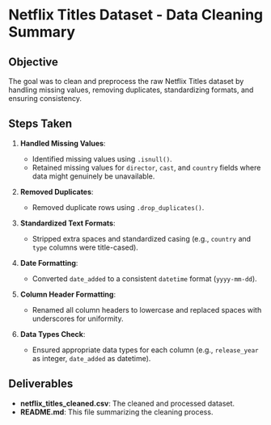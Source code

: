 # Netflix Titles Dataset - Data Cleaning Summary

## Objective
The goal was to clean and preprocess the raw Netflix Titles dataset by handling missing values, removing duplicates, standardizing formats, and ensuring consistency.

## Steps Taken

1. **Handled Missing Values**:
   - Identified missing values using `.isnull()`.
   - Retained missing values for `director`, `cast`, and `country` fields where data might genuinely be unavailable.

2. **Removed Duplicates**:
   - Removed duplicate rows using `.drop_duplicates()`.

3. **Standardized Text Formats**:
   - Stripped extra spaces and standardized casing (e.g., `country` and `type` columns were title-cased).

4. **Date Formatting**:
   - Converted `date_added` to a consistent `datetime` format (`yyyy-mm-dd`).

5. **Column Header Formatting**:
   - Renamed all column headers to lowercase and replaced spaces with underscores for uniformity.

6. **Data Types Check**:
   - Ensured appropriate data types for each column (e.g., `release_year` as integer, `date_added` as datetime).

## Deliverables
- **netflix_titles_cleaned.csv**: The cleaned and processed dataset.
- **README.md**: This file summarizing the cleaning process.

